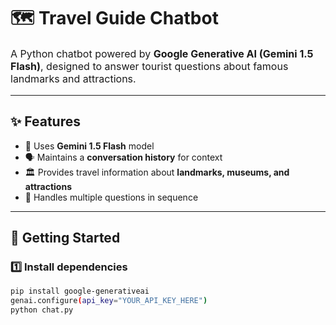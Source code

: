 # 🗺️ Travel Guide Chatbot  

<p style="font-size:16px;">A Python chatbot powered by <b>Google Generative AI (Gemini 1.5 Flash)</b>, designed to answer tourist questions about famous landmarks and attractions.</p>

---

## ✨ Features
- 🤖 Uses **Gemini 1.5 Flash** model  
- 🗣️ Maintains a **conversation history** for context  
- 🏛️ Provides travel information about **landmarks, museums, and attractions**  
- 🔄 Handles multiple questions in sequence  

---

## 🚀 Getting Started
### 1️⃣ Install dependencies
```bash
pip install google-generativeai
genai.configure(api_key="YOUR_API_KEY_HERE")
python chat.py

